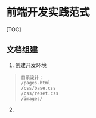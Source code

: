 # 前端开发实践范式
[TOC]
## 文档组建



1. 创建开发环境
>     目录设计：
>     /pages.html
>     /css/base.css
>     /css/reset.css
>     /images/
2. 